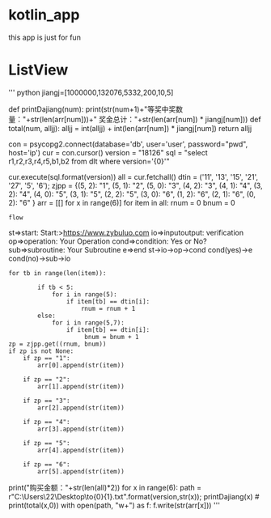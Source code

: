 # kotlin_app

this app is just for fun

# ListView
''' python
jiangj=[1000000,132076,5332,200,10,5]

def printDajiang(num):
    print(str(num+1)+"等奖中奖数量："+str(len(arr[num]))+" 奖金总计："+str(len(arr[num]) * jiangj[num]))
def total(num, alljj):
    alljj = int(alljj) + int(len(arr[num]) * jiangj[num])
    return alljj

con = psycopg2.connect(database='db', user='user', password="pwd", host='ip')
cur = con.cursor()
version = "18126"
sql = "select r1,r2,r3,r4,r5,b1,b2 from dlt where version='{0}'"

cur.execute(sql.format(version))
all = cur.fetchall()
dtin = ('11', '13', '15', '21', '27', '5', '6');
zjpp = {(5, 2): "1",
        (5, 1): "2",
        (5, 0): "3",
        (4, 2): "3",
        (4, 1): "4",
        (3, 2): "4",
        (4, 0): "5",
        (3, 1): "5",
        (2, 2): "5",
        (3, 0): "6",
        (1, 2): "6",
        (2, 1): "6",
        (0, 2): "6"
        }
arr = [[] for x in range(6)]
for item in all:
    rnum = 0
    bnum = 0
    
    
    
    
    
    flow
st=>start: Start:>https://www.zybuluo.com
io=>inputoutput: verification
op=>operation: Your Operation
cond=>condition: Yes or No?
sub=>subroutine: Your Subroutine
e=>end
st->io->op->cond
cond(yes)->e
cond(no)->sub->io

    for tb in range(len(item)):

            if tb < 5:
                for i in range(5):
                    if item[tb] == dtin[i]:
                        rnum = rnum + 1
            else:
                for i in range(5,7):
                    if item[tb] == dtin[i]:
                         bnum = bnum + 1
    zp = zjpp.get((rnum, bnum))
    if zp is not None:
        if zp == "1":
            arr[0].append(str(item))

        if zp == "2":
            arr[1].append(str(item))

        if zp == "3":
            arr[2].append(str(item))

        if zp == "4":
            arr[3].append(str(item))

        if zp == "5":
            arr[4].append(str(item))

        if zp == "6":
            arr[5].append(str(item))

print("购买金额："+str(len(all)*2))
for x in range(6):
    path = r"C:\Users\22\Desktop\to\{0}\{1}.txt".format(version,str(x));
    printDajiang(x)
    # print(total(x,0))
    with open(path, "w+") as f:
        f.write(str(arr[x]))
        '''
